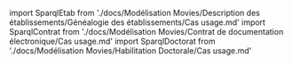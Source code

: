 import SparqlEtab from './docs/Modélisation Movies/Description des établissements/Généalogie des établissements/Cas usage.md' 
import SparqlContrat from './docs/Modélisation Movies/Contrat de documentation électronique/Cas usage.md'
import SparqlDoctorat from './docs/Modélisation Movies/Habilitation Doctorale/Cas usage.md'

<SparqlEtab components={props.components} />
<SparqlContrat components={props.components} />
<SparqlDoctorat components={props.components} />
